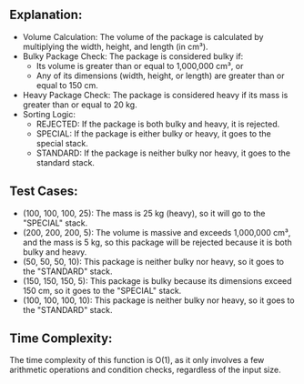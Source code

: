 ## Explanation:

- Volume Calculation: The volume of the package is calculated by multiplying the width, height, and length (in cm³).
- Bulky Package Check: The package is considered bulky if:
  * Its volume is greater than or equal to 1,000,000 cm³, or
  * Any of its dimensions (width, height, or length) are greater than or equal to 150 cm.
- Heavy Package Check: The package is considered heavy if its mass is greater than or equal to 20 kg.
- Sorting Logic:
  * REJECTED: If the package is both bulky and heavy, it is rejected.
  * SPECIAL: If the package is either bulky or heavy, it goes to the special stack.
  * STANDARD: If the package is neither bulky nor heavy, it goes to the standard stack.

## Test Cases:

- (100, 100, 100, 25): The mass is 25 kg (heavy), so it will go to the "SPECIAL" stack.
- (200, 200, 200, 5): The volume is massive and exceeds 1,000,000 cm³, and the mass is 5 kg, so this package will be rejected because it is both bulky and heavy.
- (50, 50, 50, 10): This package is neither bulky nor heavy, so it goes to the "STANDARD" stack.
- (150, 150, 150, 5): This package is bulky because its dimensions exceed 150 cm, so it goes to the "SPECIAL" stack.
- (100, 100, 100, 10): This package is neither bulky nor heavy, so it goes to the "STANDARD" stack.

## Time Complexity:

The time complexity of this function is O(1), as it only involves a few arithmetic operations and condition checks, regardless of the input size.
